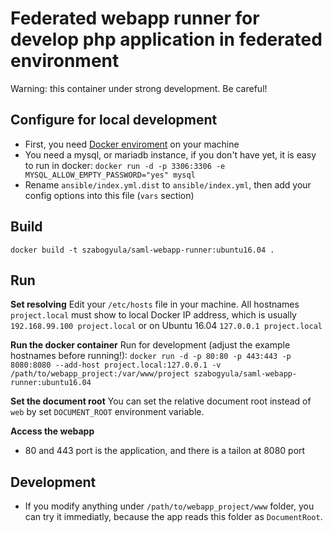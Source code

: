 Federated webapp runner for develop php application in federated environment
=============================================================================

Warning: this container under strong development. Be careful!

Configure for local development
--------------------------------

* First, you need [Docker enviroment](https://docker.com/toolbox) on your machine
* You need a mysql, or mariadb instance, if you don't have yet, it is easy to run in docker: `docker run -d -p 3306:3306 -e MYSQL_ALLOW_EMPTY_PASSWORD="yes" mysql`
* Rename `ansible/index.yml.dist` to `ansible/index.yml`, then add your config options into this file (`vars` section)


Build
-----

`docker build -t szabogyula/saml-webapp-runner:ubuntu16.04 .`

Run
---

__Set resolving__
 Edit your `/etc/hosts` file in your machine. All hostnames `project.local` must show to local Docker IP address, which is usually `192.168.99.100 project.local` or on Ubuntu 16.04 `127.0.0.1 project.local`

__Run the docker container__
Run for development (adjust the example hostnames before running!): `docker run -d -p 80:80 -p 443:443 -p 8080:8080 --add-host project.local:127.0.0.1
 -v /path/to/webapp_project:/var/www/project szabogyula/saml-webapp-runner:ubuntu16.04
 `

__Set the document root__
You can set the relative document root instead of `web` by set `DOCUMENT_ROOT` environment variable.

__Access the webapp__
* 80 and 443 port is the application, and there is a tailon at 8080 port
 
Development
-----------

* If you modify anything under `/path/to/webapp_project/www` folder, you can try it immediatly, because the app reads this folder as `DocumentRoot`.
